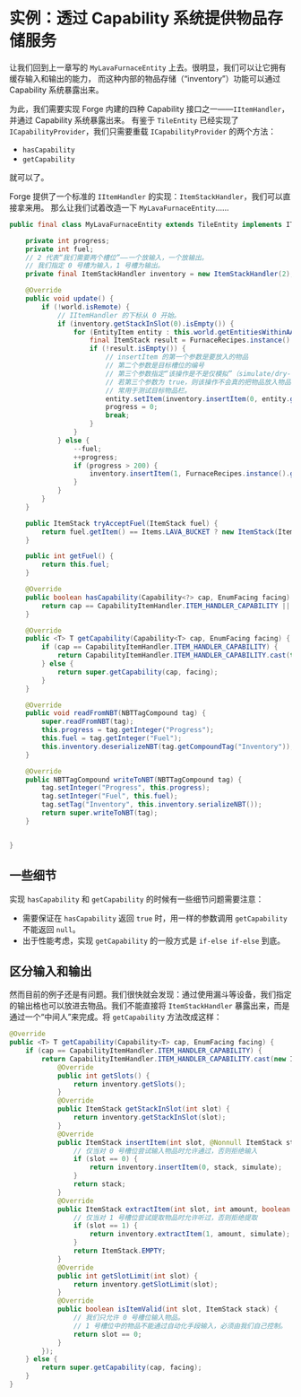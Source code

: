 # 实例：透过 Capability 系统提供物品存储服务

让我们回到上一章写的 `MyLavaFurnaceEntity` 上去。很明显，我们可以让它拥有缓存输入和输出的能力，
而这种内部的物品存储（“inventory”）功能可以通过 Capability 系统暴露出来。

为此，我们需要实现 Forge 内建的四种 Capability 接口之一——`IItemHandler`，并通过 Capability 系统暴露出来。
有鉴于 `TileEntity` 已经实现了 `ICapabilityProvider`，我们只需要重载 `ICapabilityProvider` 的两个方法：

  - `hasCapability`
  - `getCapability`

就可以了。

Forge 提供了一个标准的 `IItemHandler` 的实现：`ItemStackHandler`，我们可以直接拿来用。
那么让我们试着改造一下 `MyLavaFurnaceEntity`……

```java
public final class MyLavaFurnaceEntity extends TileEntity implements ITickable {

    private int progress;
    private int fuel;
    // 2 代表“我们需要两个槽位”——一个放输入，一个放输出。
    // 我们指定 0 号槽为输入，1 号槽为输出。
    private final ItemStackHandler inventory = new ItemStackHandler(2);

    @Override
    public void update() {
        if (!world.isRemote) {
            // IItemHandler 的下标从 0 开始。
            if (inventory.getStackInSlot(0).isEmpty()) {
                for (EntityItem entity : this.world.getEntitiesWithinAABB(EntityItem.class, new AxisAlignedBB(this.pos.up()))) {
                    final ItemStack result = FurnaceRecipes.instance().getSmeltingResult(entity.getItem());
                    if (!result.isEmpty()) {
                        // insertItem 的第一个参数是要放入的物品
                        // 第二个参数是目标槽位的编号
                        // 第三个参数指定“该操作是不是仅模拟”（simulate/dry-run）。
                        // 若第三个参数为 true，则该操作不会真的把物品放入物品栏中。
                        // 常用于测试目标物品栏。
                        entity.setItem(inventory.insertItem(0, entity.getItem(), false));
                        progress = 0;
                        break;
                    }
                }
            } else {
                --fuel;
                ++progress;
                if (progress > 200) {
                    inventory.insertItem(1, FurnaceRecipes.instance().getSmeltingResult(inventory.getStackInSlot(0).copy(), false));
                }
            }
        }
    }

    public ItemStack tryAcceptFuel(ItemStack fuel) {
        return fuel.getItem() == Items.LAVA_BUCKET ? new ItemStack(Items.BUCKET) : fuel;
    }

    public int getFuel() {
        return this.fuel;
    }

    @Override
    public boolean hasCapability(Capability<?> cap, EnumFacing facing) {
        return cap == CapabilityItemHandler.ITEM_HANDLER_CAPABILITY || super.hasCapability(cap, facing);
    }

    @Override
    public <T> T getCapability(Capability<T> cap, EnumFacing facing) {
        if (cap == CapabilityItemHandler.ITEM_HANDLER_CAPABILITY) {
            return CapabilityItemHandler.ITEM_HANDLER_CAPABILITY.cast(this.inventory);
        } else {
            return super.getCapability(cap, facing);
        }
    }

    @Override
    public void readFromNBT(NBTTagCompound tag) {
        super.readFromNBT(tag);
        this.progress = tag.getInteger("Progress");
        this.fuel = tag.getInteger("Fuel");
        this.inventory.deserializeNBT(tag.getCompoundTag("Inventory"));
    }

    @Override
    public NBTTagCompound writeToNBT(NBTTagCompound tag) {
        tag.setInteger("Progress", this.progress);
        tag.setInteger("Fuel", this.fuel);
        tag.setTag("Inventory", this.inventory.serializeNBT());
        return super.writeToNBT(tag);
    }


}
```

## 一些细节

实现 `hasCapability` 和 `getCapability` 的时候有一些细节问题需要注意：

  - 需要保证在 `hasCapability` 返回 `true` 时，用一样的参数调用 `getCapability` 不能返回 `null`。
  - 出于性能考虑，实现 `getCapability` 的一般方式是 `if-else if-else` 到底。

## 区分输入和输出

然而目前的例子还是有问题。我们很快就会发现：通过使用漏斗等设备，我们指定的输出格也可以放进去物品。我们不能直接将 `ItemStackHandler` 暴露出来，而是通过一个“中间人”来完成。将 `getCapability` 方法改成这样：

```java
@Override
public <T> T getCapability(Capability<T> cap, EnumFacing facing) {
    if (cap == CapabilityItemHandler.ITEM_HANDLER_CAPABILITY) {
        return CapabilityItemHandler.ITEM_HANDLER_CAPABILITY.cast(new IItemHandler {
            @Override
            public int getSlots() {
                return inventory.getSlots();
            }
            @Override
            public ItemStack getStackInSlot(int slot) {
                return inventory.getStackInSlot(slot);
            }
            @Override
            public ItemStack insertItem(int slot, @Nonnull ItemStack stack, boolean simulate) {
                // 仅当对 0 号槽位尝试输入物品时允许通过，否则拒绝输入
                if (slot == 0) {
                    return inventory.insertItem(0, stack, simulate);
                }
                return stack;
            }
            @Override
            public ItemStack extractItem(int slot, int amount, boolean simulate) {
                // 仅当对 1 号槽位尝试提取物品时允许听过，否则拒绝提取
                if (slot == 1) {
                    return inventory.extractItem(1, amount, simulate);
                }
                return ItemStack.EMPTY;
            }
            @Override
            public int getSlotLimit(int slot) {
                return inventory.getSlotLimit(slot);
            }
            @Override
            public boolean isItemValid(int slot, ItemStack stack) {
                // 我们只允许 0 号槽位输入物品。
                // 1 号槽位中的物品不能通过自动化手段输入，必须由我们自己控制。
                return slot == 0;
            }
        });
    } else {
        return super.getCapability(cap, facing);
    }
}
```
